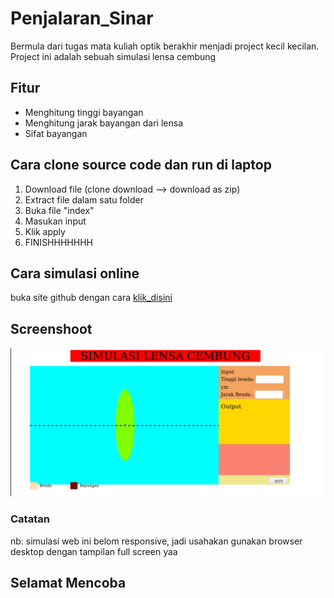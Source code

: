 # Penjalaran_Sinar
Bermula dari tugas mata kuliah optik berakhir menjadi project kecil kecilan. Project ini adalah sebuah simulasi lensa cembung

## Fitur
- Menghitung tinggi bayangan
- Menghitung jarak bayangan dari lensa
- Sifat bayangan


## Cara clone source code dan run di laptop
1. Download file (clone download --> download as zip)
2. Extract file dalam satu folder
3. Buka file "index"
4. Masukan input
5. Klik apply
6. FINISHHHHHHH

## Cara simulasi online
buka site github dengan cara [klik_disini](https://mahardhikaa.github.io/Penjalaran_Sinar)

## Screenshoot
![](https://github.com/mahardhikaa/Penjalaran_Sinar/blob/master/screenshoot/optik.png)

### Catatan
nb: simulasi web ini belom responsive, jadi usahakan gunakan browser desktop dengan tampilan full screen yaa

## Selamat Mencoba
